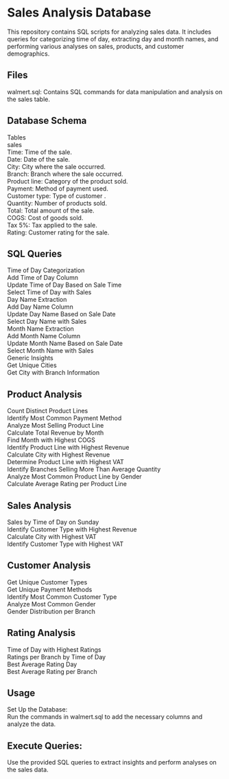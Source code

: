 # Sales Analysis Database
This repository contains SQL scripts for analyzing sales data. It includes queries for categorizing time of day, extracting day and month names, and performing various analyses on sales, products, and customer demographics.  

## Files
walmert.sql: Contains SQL commands for data manipulation and analysis on the sales table.  
## Database Schema
Tables  
sales  
Time: Time of the sale.  
Date: Date of the sale.  
City: City where the sale occurred.  
Branch: Branch where the sale occurred.  
Product line: Category of the product sold.  
Payment: Method of payment used.  
Customer type: Type of customer .  
Quantity: Number of products sold.  
Total: Total amount of the sale.  
COGS: Cost of goods sold.  
Tax 5%: Tax applied to the sale.  
Rating: Customer rating for the sale.  
## SQL Queries
Time of Day Categorization  
Add Time of Day Column  
Update Time of Day Based on Sale Time  
Select Time of Day with Sales  
Day Name Extraction  
Add Day Name Column  
Update Day Name Based on Sale Date  
Select Day Name with Sales  
Month Name Extraction  
Add Month Name Column  
Update Month Name Based on Sale Date  
Select Month Name with Sales  
Generic Insights  
Get Unique Cities  
Get City with Branch Information  
## Product Analysis  
Count Distinct Product Lines  
Identify Most Common Payment Method  
Analyze Most Selling Product Line  
Calculate Total Revenue by Month  
Find Month with Highest COGS  
Identify Product Line with Highest Revenue  
Calculate City with Highest Revenue  
Determine Product Line with Highest VAT  
Identify Branches Selling More Than Average Quantity  
Analyze Most Common Product Line by Gender  
Calculate Average Rating per Product Line  
## Sales Analysis  
Sales by Time of Day on Sunday  
Identify Customer Type with Highest Revenue  
Calculate City with Highest VAT  
Identify Customer Type with Highest VAT  
## Customer Analysis
Get Unique Customer Types  
Get Unique Payment Methods  
Identify Most Common Customer Type  
Analyze Most Common Gender  
Gender Distribution per Branch  
## Rating Analysis
Time of Day with Highest Ratings  
Ratings per Branch by Time of Day  
Best Average Rating Day  
Best Average Rating per Branch  
## Usage
Set Up the Database:  
Run the commands in walmert.sql to add the necessary columns and analyze the data.  
## Execute Queries:
Use the provided SQL queries to extract insights and perform analyses on the sales data.  
